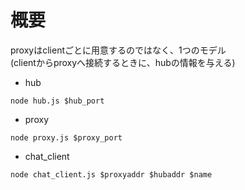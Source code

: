 # 概要
proxyはclientごとに用意するのではなく、1つのモデル  
(clientからproxyへ接続するときに、hubの情報を与える)

* hub
```
node hub.js $hub_port
```

* proxy
```
node proxy.js $proxy_port
```

* chat_client
```
node chat_client.js $proxyaddr $hubaddr $name
```
